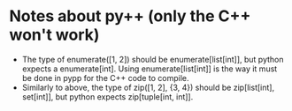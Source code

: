 # Notes about py++ (only the C++ won't work)
- The type of enumerate([1, 2]) should be enumerate[list[int]], but python expects a enumerate[int].
Using enumerate[list[int]] is the way it must be done in pypp for the C++ code to compile.
- Similarly to above, the type of zip([1, 2], {3, 4}) should be zip[list[int], set[int]], but python 
expects zip[tuple[int, int]].